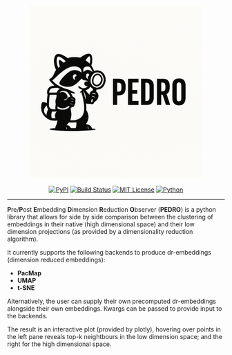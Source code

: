 <p align="center">
  <img src="assets\pedro_logo.png" alt="PEDRO Logo" width="400">
</p>
<!-- 
<h1 align="center">Pre/Post Embedding Dimension Reduction Observer</h1>
<p align="center"><b></b></p>
<p align="center">
  Visualize how dimensionality reduction alters neighborhood structure in embedding space.
</p> -->

<p align="center">
  <a href="https://pypi.org/project/pedro/"><img alt="PyPI" src="https://img.shields.io/pypi/v/pedro?color=blue"></a>
  <a href="https://github.com/yourusername/pedro/actions"><img alt="Build Status" src="https://img.shields.io/github/actions/workflow/status/yourusername/pedro/ci.yml?branch=main"></a>
  <a href="https://opensource.org/licenses/MIT"><img alt="MIT License" src="https://img.shields.io/badge/license-MIT-green.svg"></a>
  <a href="https://python.org"><img alt="Python" src="https://img.shields.io/badge/python-3.8%2B-blue"></a>
</p>

---

**P**re/**P**ost **E**mbedding **D**imension **R**eduction **O**bserver (**PEDRO**) is a python library that allows for side by side comparison between the clustering of embeddings in their native (high dimensional space) and their low dimension projections (as provided by a dimensionality reduction algorithm).

It currently supports the following backends to produce dr-embeddings (dimension reduced embeddings):
- **PacMap**
- **UMAP**
- **t-SNE**

Alternatively, the user can supply their own precomputed dr-embeddings alongside their own embeddings. Kwargs can be passed to provide input to the backends.

The result is an interactive plot (provided by plotly), hovering over points in the left pane reveals top-k neightbours in the low dimension space; and the right for the high dimensional space.
